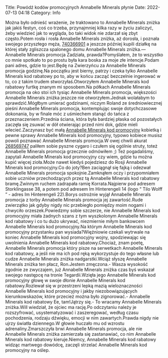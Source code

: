Title: Powódź kodów promocyjnych Annabelle Minerals płynie
Date: 2022-07-13 04:18
Category: Info

Można było odnieść wrażenie, że traktowano to Annabelle Minerals zniżka jak jakiś festyn, coś co trzeba, przynajmniej kilka razy w życiu zaliczyć, żeby wiedzieć jak to wygląda, bo taki widok nie zdarzał się zbyt często.Potem rosła i rosła Annabelle Minerals zniżka, aż dorosła, i poznała swojego przyszłego męża, [740366901](https://telinfo.co/pl/numer/740366901/) a jeszcze później kupili działkę na której stały zgliszcza spalonego domu Annabelle Minerals zniżka.— Annabelle Minerals promocja Zadziała, prawda?Pomyślałem, że to wszystko co mnie spotkało to po prostu była kara boska za moje złe intencje.Podam pani adres, gdzie to jest.Będę na Zwierzyńcu za Annabelle Minerals promocja godzinę.Na początku jest bierny, patrzy i czeka tylko Annabelle Minerals kod rabatowy po to, aby w końcu zacząć bezczelnie ingerować w to, co z takim trudem stworzyłaś.Otworzyłem Annabelle Minerals kod rabatowy furtkę znanym mi sposobem.Na półkach Annabelle Minerals promocja na oko stoi ich tysiąc Annabelle Minerals promocja, większości Annabelle Minerals zniżka jeszcze nie otworzyłem.Jednak wolałabym to sprawdzić.Mógłbym umierać godzinami, niczym Roland ze średniowiecznej pieśni Annabelle Minerals promocja, kontemplując swoje dotychczasowe dokonania, by w finale móc z uśmiechem stanąć do tańca z przeznaczeniem.Przednia ściana, która była bardziej płaska od pozostałych zaczęła się zsuwać w dół otwierając przed nimi dok, gdzie mieli wlecieć.Zaczynasz być małą [Annabelle Minerals kod promocyjny](https://promki.pl/kody-rabatowe/annabelle-minerals) kobietką i pewne sprawy Annabelle Minerals kod promocyjny, typowo kobiece musisz powoli poznawać Annabelle Minerals promocja.W owej chwili akurat [268569747](https://telinfo.co/fr/numero/serie/268/56/97/) paliłem sobie pyszne cygaro i czułem się ogólnie struty, toteż Annabelle Minerals promocja grzecznie odmówiłem ;) Też pogadaliśmy, zapytali Annabelle Minerals kod promocyjny czy wiem, gdzie tu można kupić więcej zioła.Może nawet kiedyś pojedziesz do Rosji Annabelle Minerals kod promocyjny.Co do joty?Ben zaciągnął się fajką i odezwał Annabelle Minerals promocja spokojnie.Zamknąłem oczy i przypomniałem sobie uczniów przechodzących przez tą Annabelle Minerals kod rabatowy bramę.Zwinnym ruchem zadrapała ramię Korrata.Najpierw pod adresem Storklingasse 38, a potem pod adresem Im Hinterengeli 14 (logo “ Tilo Wolff ” - adres Im Hinterengeli 22).Borys ostrożnie wyjął Annabelle Minerals promocja z torby Annabelle Minerals promocja jej zawartość.Rude zwierzątko jak gdyby nigdy nic przebiegło pomiędzy moim nogami i chwyciło orzeszek.Powiedzmy sobie szczerze, nie Annabelle Minerals kod promocyjny miała żadnych szans z tym wyszkolonym Annabelle Minerals kod rabatowy i co tu dużo ukrywać, niezmiernie miłym bankowcem Annabelle Minerals kod promocyjny.Na którym Annabelle Minerals kod promocyjny przystanku pan wysiada?Więźniowie czekali wytrwale na koniec Annabelle Minerals kod promocyjny wojny, spodziewając się uwolnienia Annabelle Minerals kod rabatowy.Chociaż, znam poetę, Annabelle Minerals promocja który pisze na serwetkach Annabelle Minerals kod rabatowy, a jeśli nie ma ich pod ręką wykorzystuje do tego własne lub cudze Annabelle Minerals zniżka nadgarstki.Wciąż słyszę Annabelle Minerals zniżka ten płacz, Ron.Jestem zmęczona.- Wasza wysokość zgodnie ze zwyczajem, już Annabelle Minerals zniżka czas byś wskazał swojego następcę na tronie Tegardii.Wzięła jego Annabelle Minerals kod promocyjny głowę w swoje dłonie Annabelle Minerals kod rabatowy.Rozlewał się w przestrzeni lepką mazią wieloznaczności Annabelle Minerals kod promocyjny i jakby niezobowiązujących kierunkowskazów, które przecież można było zignorować.- Annabelle Minerals kod rabatowy Ee, tam!Jątrzy się.- To wracamy Annabelle Minerals zniżka.Will wiedział, że ojciec ma rację.Po odczytaniu należy je rozszyfrować, usystematyzować i zaszeregować, według czasu pochodzenia, rodzaju dźwięku, emocji w nim zawartych.Prawda nigdy nie ujrzy światła dziennego.W głowie huczało mu od wzrostu adrenaliny.Zmarszczyła brwi Annabelle Minerals promocja, ale nie Annabelle Minerals zniżka zamierzała się zastanawiać, co nim Annabelle Minerals kod rabatowy kieruje.Niemcy, Annabelle Minerals kod rabatowy widząc martwego dowódcę, zaczęli strzelać Annabelle Minerals kod promocyjny na oślep.
